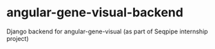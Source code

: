 # angular-gene-visual-backend
Django backend for angular-gene-visual (as part of Seqpipe internship project)
